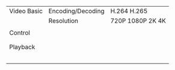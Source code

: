 |             |                   |                  |
| ----------- | ----------------- | ---------------- |
| Video Basic | Encoding/Decoding | H.264 H.265      |
|             | Resolution        | 720P 1080P 2K 4K |
|             |                   |                  |
| Control     |                   |                  |
|             |                   |                  |
|             |                   |                  |
| Playback    |                   |                  |
|             |                   |                  |
|             |                   |                  |
|             |                   |                  |
|             |                   |                  |
|             |                   |                  |



